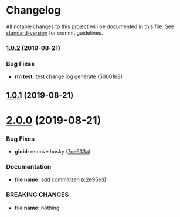 # Changelog

All notable changes to this project will be documented in this file. See [standard-version](https://github.com/conventional-changelog/standard-version) for commit guidelines.

### [1.0.2](https://github.com/SongFuZhen/TapNow/compare/v1.0.1...v1.0.2) (2019-08-21)


### Bug Fixes

* **rm test:** test change log generate ([5006168](https://github.com/SongFuZhen/TapNow/commit/5006168))

## [1.0.1](https://github.com/SongFuZhen/TapNow/compare/v2.0.0...v1.0.1) (2019-08-21)



# [2.0.0](https://github.com/SongFuZhen/TapNow/compare/c2e95e3...v2.0.0) (2019-08-21)


### Bug Fixes

* **globl:** remove husky ([7ce633a](https://github.com/SongFuZhen/TapNow/commit/7ce633a))


### Documentation

* **file name:** add commitizen ([c2e95e3](https://github.com/SongFuZhen/TapNow/commit/c2e95e3))


### BREAKING CHANGES

* **file name:** nothing
